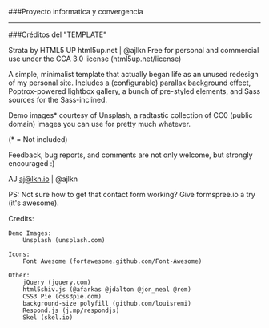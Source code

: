 ﻿###Proyecto informatica y convergencia


***

###Créditos del "TEMPLATE"

Strata by HTML5 UP
html5up.net | @ajlkn
Free for personal and commercial use under the CCA 3.0 license (html5up.net/license)


A simple, minimalist template that actually began life as an unused redesign of my
personal site. Includes a (configurable) parallax background effect, Poptrox-powered
lightbox gallery, a bunch of pre-styled elements, and Sass sources for the Sass-inclined.

Demo images* courtesy of Unsplash, a radtastic collection of CC0 (public domain) images
you can use for pretty much whatever.

(* = Not included)

Feedback, bug reports, and comments are not only welcome, but strongly encouraged :)

AJ
aj@lkn.io | @ajlkn

PS: Not sure how to get that contact form working? Give formspree.io a try (it's awesome).


Credits:

	Demo Images:
		Unsplash (unsplash.com)

	Icons:
		Font Awesome (fortawesome.github.com/Font-Awesome)

	Other:
		jQuery (jquery.com)
		html5shiv.js (@afarkas @jdalton @jon_neal @rem)
		CSS3 Pie (css3pie.com)
		background-size polyfill (github.com/louisremi)
		Respond.js (j.mp/respondjs)
		Skel (skel.io)
